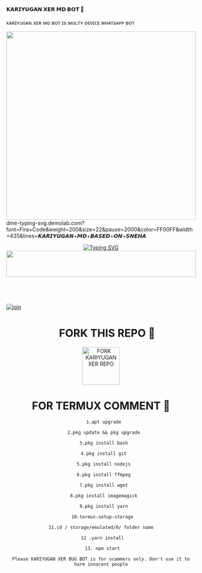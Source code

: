 ####    𝗞𝗔𝗥𝗜𝗬𝗨𝗚𝗔𝗡 𝗫𝗘𝗥 𝗠𝗗 𝗕𝗢𝗧 🌟  ###
ᴋᴀʀɪʏᴜɢᴀɴ xᴇʀ ᴍᴅ ʙᴏᴛ ɪs ᴍᴜʟᴛʏ ᴅᴇᴠɪᴄᴇ ᴡʜᴀᴛsᴀᴘᴘ ʙᴏᴛ 

<img src="https://ik.imagekit.io/eypz/1728217952540_5UrCFwSZG.png" height="500" width="100%">
dme-typing-svg.demolab.com?font=Fira+Code&weight=200&size=22&pause=2000&color=FF00FF&width=435&lines=𝙆𝘼𝙍𝙄𝙔𝙐𝙂𝘼𝙉+𝙈𝘿+𝘽𝘼𝙎𝙀𝘿+𝙊𝙉+𝙎𝙉𝙀𝙃𝘼
<p align="center">
<a href="https://git.io/typing-svg"><img src="https://readme-typing-svg.demolab.com?font=Fira+Code&weight=200&size=22&pause=2000&color=FF00FF&width=435&lines=𝙆𝘼𝙍𝙄𝙔𝙐𝙂𝘼𝙉+𝙈𝘿+𝘽𝘼𝙎𝙀𝘿+𝙊𝙉+𝙎𝙉𝙀𝙃𝘼+𝙈𝘿" alt="Typing SVG" /></a>



<img src="https://i.imgur.com/dBaSKWF.gif" height="70" width="100%">
ㅤㅤㅤㅤㅤㅤㅤㅤㅤㅤㅤㅤㅤㅤㅤㅤㅤ
ㅤㅤㅤㅤㅤㅤㅤㅤㅤㅤㅤㅤㅤㅤㅤㅤㅤ
ㅤ

ㅤㅤㅤ
    <br>
<br>
  [![join](https://github.com/Alien-alfa/PublicBot/blob/main/wlogo.svg.png)](https://chat.whatsapp.com/DVK3GiA43iv5H3mjXtM8hV)
  <div align="center">


#  ㅤ   FORK THIS REPO 🌟
 
 <a href="https://github.com/akkuzx3/KARIYUGAN-SER-"><img src="https://img.shields.io/badge/Fork%20Repo-black" alt="FORK KARIYUGAN XER REPO" width="100"></a>


 #  FOR TERMUX COMMENT 🌟

 

      1.apt upgrade

      2.pkg update && pkg upgrade

      3.pkg install bash

      4.pkg install git

      5.pkg install nodejs

      6.pkg install ffmpeg

      7.pkg install wget

      8.pkg install imagemagick

      9.pkg install yarn

     10.termux-setup-storage

     11.cd / storage/emulated/0/ folder name 
 
     12 .yarn install
 
     13. npm start

`Please KARIYUGAN XER BUG BOT is for scammers only. Don't use it to harm innocent people`
